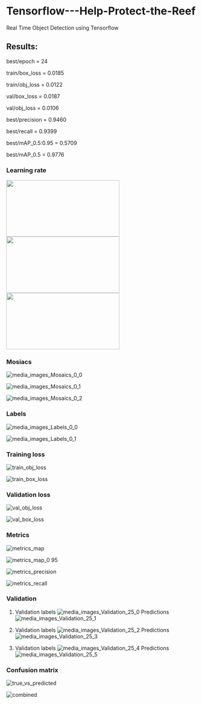 # Tensorflow---Help-Protect-the-Reef
Real Time Object Detection using Tensorflow 

## Results:

best/epoch = 24

train/box_loss = 0.0185

train/obj_loss = 0.0122

val/box_loss = 0.0187

val/obj_loss = 0.0106

best/precision = 0.9460

best/recall = 0.9399

best/mAP_0.5:0.95 = 0.5709

best/mAP_0.5 = 0.9776

### Learning rate
<img src="https://user-images.githubusercontent.com/88456436/154809302-08ede70c-64bd-4ca6-b2de-d28111713012.png" width="300" height="150"> <img src="https://user-images.githubusercontent.com/88456436/154809303-26c93d35-fc93-43a1-ba99-5018a1a488c2.png" width="300" height="150"> <img src="https://user-images.githubusercontent.com/88456436/154809299-cca52fb3-af68-4aaf-850f-d5452d92ce6c.png" width="300" height="150">

### Mosiacs
![media_images_Mosaics_0_0](https://user-images.githubusercontent.com/88456436/154808895-02f62edb-1215-4d44-88b6-ae74606af414.jpg)

![media_images_Mosaics_0_1](https://user-images.githubusercontent.com/88456436/154808901-a0a58bf6-6d57-441a-8440-fd04088f372f.jpg)

![media_images_Mosaics_0_2](https://user-images.githubusercontent.com/88456436/154808898-f3899d80-7228-4571-a88d-825272aa9994.jpg)

### Labels
![media_images_Labels_0_0](https://user-images.githubusercontent.com/88456436/154808933-2e0c6c75-0cd7-4af7-98ec-162270e14254.jpg)

![media_images_Labels_0_1](https://user-images.githubusercontent.com/88456436/154808936-1d2a3580-5381-44f9-99cd-229d82ba6f52.jpg)

### Training loss
![train_obj_loss](https://user-images.githubusercontent.com/88456436/154809214-f0f46beb-7ddb-4c4f-acf5-a49fdf371df2.png)

![train_box_loss](https://user-images.githubusercontent.com/88456436/154809211-4f207faf-4e58-4c4d-a0e8-8ca8bdee7cdc.png)

### Validation loss
![val_obj_loss](https://user-images.githubusercontent.com/88456436/154809231-86da47c8-83db-438c-8b5a-7971b2743d88.png)

![val_box_loss](https://user-images.githubusercontent.com/88456436/154809232-2e33cd1d-4bc6-4b6a-a25c-be487c116935.png)

### Metrics
![metrics_map](https://user-images.githubusercontent.com/88456436/154809238-7d1604aa-1fb2-4e75-a91a-4b3701e0ed38.png)

![metrics_map_0 95](https://user-images.githubusercontent.com/88456436/154809241-02663e20-fbb3-44af-b231-db837fff42f5.png)

![metrics_precision](https://user-images.githubusercontent.com/88456436/154809245-dd45fad1-aa09-43e6-9f38-8f0547f25cb8.png)

![metrics_recall](https://user-images.githubusercontent.com/88456436/154809250-70a304fb-8098-4c21-843d-9baae64229f1.png)

### Validation
1. Validation labels 
![media_images_Validation_25_0](https://user-images.githubusercontent.com/88456436/154809264-00b35ca9-d42c-4cee-b186-74de4ba0932e.jpg)
Predictions
![media_images_Validation_25_1](https://user-images.githubusercontent.com/88456436/154809269-7d48e8ee-bb8c-4cde-af25-7f73f8428e17.jpg)

2. Validation labels
![media_images_Validation_25_2](https://user-images.githubusercontent.com/88456436/154809268-f7b4cae2-1257-4b07-b3a6-6c4184cbde4b.jpg)
Predictions
![media_images_Validation_25_3](https://user-images.githubusercontent.com/88456436/154809267-43f23a1d-9d97-4110-af80-ef7261d28af9.jpg)

3. Validation labels
![media_images_Validation_25_4](https://user-images.githubusercontent.com/88456436/154809266-0304a489-fb13-4f71-b675-7e8bb8f0c779.jpg)
Predictions
![media_images_Validation_25_5](https://user-images.githubusercontent.com/88456436/154809265-cec9e656-0a01-4857-9216-80581a7488cd.jpg)

### Confusion matrix
![true_vs_predicted](https://user-images.githubusercontent.com/88456436/154809351-4b5fb291-f9e1-4535-b133-3f097addeb40.png)

![combined](https://user-images.githubusercontent.com/88456436/154809358-503cf8c9-adf5-44a1-b566-dacadf909a27.png)
